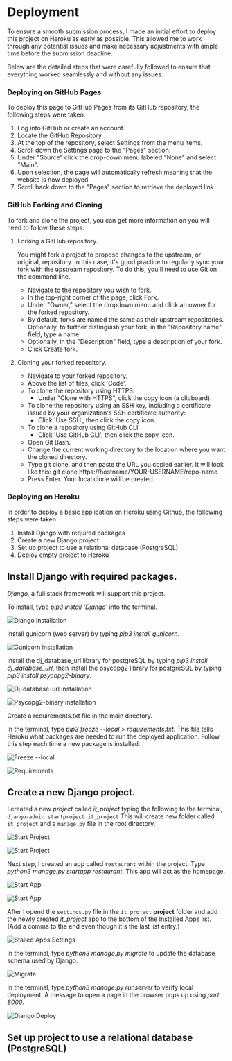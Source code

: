 # Deployment

To ensure a smooth submission process, I made an initial effort to deploy this project on Heroku as early as possible. 
This allowed me to work through any potential issues and make necessary adjustments with ample time before the submission deadline.

Below are the detailed steps that were carefully followed to ensure that everything worked seamlessly and without any issues.


### Deploying on GitHub Pages

To deploy this page to GitHub Pages from its GitHub repository, the following steps were taken:

 1. Log into GitHub or create an account.
 2. Locate the GitHub Repository.
 3. At the top of the repository, select Settings from the menu items.
 4. Scroll down the Settings page to the "Pages" section.
 5. Under "Source" click the drop-down menu labeled "None" and select "Main".
 6. Upon selection, the page will automatically refresh meaning that the website is now deployed.
 7. Scroll back down to the "Pages" section to retrieve the deployed link.

### GitHub Forking and Cloning

To fork and clone the project, you can get more information on  you will need to follow these steps:

1. Forking a GitHub repository.

    You might fork a project to propose changes to the upstream, or original, repository. In this case, it's good practice to regularly sync your fork with the upstream repository. To do this, you'll need to use Git on the command line.
    - Navigate to the repository you wish to fork.
    - In the top-right corner of the page, click Fork.
    - Under "Owner," select the dropdown menu and click an owner for the forked repository.
    - By default, forks are named the same as their upstream repositories. Optionally, to further distinguish your fork, in the "Repository name" field, type a name.
    - Optionally, in the "Description" field, type a description of your fork.
    - Click Create fork.

2. Cloning your forked repository.

    - Navigate to your forked repository.
    - Above the list of files, click 'Code'.
    - To clone the repository using HTTPS:
        - Under "Clone with HTTPS", click the copy icon (a clipboard).
    - To clone the repository using an SSH key, including a certificate issued by your organization's SSH certificate authority:
        - Click 'Use SSH', then click the copy icon.
    - To clone a repository using GitHub CLI:
        - Click 'Use GitHub CLI', then click the copy icon.
    - Open Git Bash.
    - Change the current working directory to the location where you want the cloned directory.
    - Type git clone, and then paste the URL you copied earlier. It will look like this:
        git clone https://hostname/YOUR-USERNAME/repo-name
    - Press Enter. Your local clone will be created.

### Deploying on Heroku

In order to deploy a basic application on Heroku using Github, the following steps were taken:

1. Install Django with required packages
2. Create a new Django project
3. Set up project to use a relational database (PostgreSQL)
4. Deploy empty project to Heroku

## Install Django with required packages.

*Django*, a full stack framework will support this project.

To install, type *pip3 install 'Django'* into the terminal.

![Django installation](static/readme/deployment/install-django.png)

Install gunicorn (web server) by typing *pip3 install gunicorn*.

![Gunicorn installation](static/readme/deployment/install-gunicorn.png)

Install the dj_database_url library for postgreSQL by typing *pip3 install dj_database_url*, then install the psycopg2 library for postgreSQL by typing *pip3 install psycopg2-binary*.

![Dj-database-url installation](static/readme/deployment/install-dj-database-url.png)

![Psycopg2-binary installation](static/readme/deployment/install-psycopg2-binary.png)

Create a requirements.txt file in the main directory. 

In the terminal, type *pip3 freeze --local > requirements.txt*.  This file tells Heroku what packages are needed to run the deployed application.  Follow this step each time a new package is installed.

![Freeze --local](static/readme/deployment/freeze.png)

![Requirements](static/readme/deployment/requirements.png)

## Create a new Django project.

I created a new *project* called *it_project* typing the following to the terminal, `django-admin startproject it_project`
This will create new folder called `it_project` and a `manage.py` file in the root directory.

![Start Project](static/readme/deployment/startproject.png)

![Start Project](static/readme/deployment/admin-startproject.png)

Next step, I created an app called `restaurant` within the project. Type *python3 manage.py startapp restaurant*. This app will act as the homepage.

![Start App](static/readme/deployment/startapp.png)

![Start App](static/readme/deployment/app.png)

After I opend the `settings.py` file in the `it_project` **project** folder and add the newly created *it_project* app to the bottom of the Installed Apps list. (Add a comma to the end even though it's the last list entry.)

![Stalled Apps Settings](static/readme/deployment/installed-apps1.png)

In the terminal, type *python3 manage.py migrate* to update the database schema used by Django.  

![Migrate](static/readme/deployment/migrate.png)

In the terminal, type *python3 manage.py runserver* to verify local deployment.  A message to open a page in the browser pops up using *port 8000*.

![Django Deploy](static/readme/deployment/deploy-django.png)

## Set up project to use a relational database (PostgreSQL)


